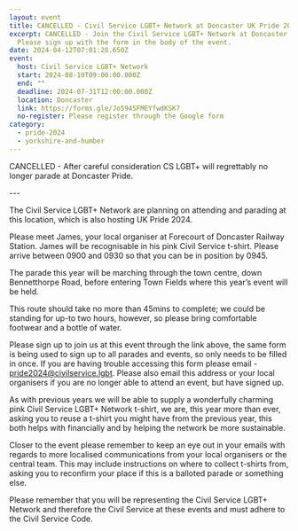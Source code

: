 ```yaml
---
layout: event
title: CANCELLED - Civil Service LGBT+ Network at Doncaster UK Pride 2024
excerpt: CANCELLED - Join the Civil Service LGBT+ Network at Doncaster Pride.
  Please sign up with the form in the body of the event.
date: 2024-04-12T07:01:28.650Z
event:
  host: Civil Service LGBT+ Network
  start: 2024-08-10T09:00:00.000Z
  end: ""
  deadline: 2024-07-31T12:00:00.000Z
  location: Doncaster
  link: https://forms.gle/Jo594SFMEYfwdKSK7
  no-register: Please register through the Google form
category:
  - pride-2024
  - yorkshire-and-humber
---
```

C﻿ANCELLED - After careful consideration CS LGBT+ will regrettably no longer parade at Doncaster Pride.

\-﻿--

The Civil Service LGBT+ Network are planning on attending and parading at this location, which is also hosting UK Pride 2024.

P﻿lease meet James, your local organiser at Forecourt of Doncaster Railway Station. James will be recognisable in his pink Civil Service t-shirt. Please arrive between 0900 and 0930 so that you can be in position by 0945.

The parade this year will be marching through the town centre, down Bennetthorpe Road, before entering Town Fields where this year’s event will be held. 

This route should take no more than 45mins to complete; we could be standing for up-to two hours, however, so please bring comfortable footwear and a bottle of water.

Please sign up to join us at this event through the link above, the same form is being used to sign up to all parades and events, so only needs to be filled in once. If you are having trouble accessing this form please email - [pride2024@civilservice.lgbt](mailto:pride2024@civilservice.lgbt). Please also email this address or your local organisers if you are no longer able to attend an event, but have signed up.

As with previous years we will be able to supply a wonderfully charming pink Civil Service LGBT+ Network t-shirt, we are, this year more than ever, asking you to reuse a t-shirt you might have from the previous year, this both helps with financially and by helping the network be more sustainable. 

Closer to the event please remember to keep an eye out in your emails with regards to more localised communications from your local organisers or the central team. This may include instructions on where to collect t-shirts from, asking you to reconfirm your place if this is a balloted parade or something else.

Please remember that you will be representing the Civil Service LGBT+ Network and therefore the Civil Service at these events and must adhere to the Civil Service Code.